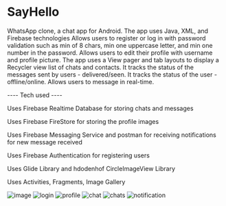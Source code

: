 # SayHello
WhatsApp clone, a chat app for Android. 
The app uses Java, XML, and Firebase technologies
Allows users to register or log in with password validation such as min of 8 chars, min one uppercase letter, and min one number in the password.
Allows users to edit their profile with username and profile picture.
The app uses a View pager and tab layouts to display a Recycler view list of chats and contacts.
It tracks the status of the messages sent by users - delivered/seen.
It tracks the status of the user - offline/online.
Allows users to message in real-time.

---- Tech used ----

Uses Firebase Realtime Database for storing chats and messages

Uses Firebase FireStore for storing the profile images

Uses Firebase Messaging Service and postman for receiving notifications for new message received

Uses Firebase Authentication for registering users

Uses Glide Library and hdodenhof CircleImageView Library

Uses Activities, Fragments, Image Gallery

![image](https://github.com/Kris-glitch/SayHello/assets/78586563/bc13b3a2-6f70-4680-a250-99652081c33d)
![login](https://github.com/Kris-glitch/SayHello/assets/78586563/020e0523-d80c-4ae1-ab3c-1295e54836d9)
![profile](https://github.com/Kris-glitch/SayHello/assets/78586563/4f00db95-bcce-4958-a55f-67558b5aa4a4)
![chat](https://github.com/Kris-glitch/SayHello/assets/78586563/d6689fc2-9118-461c-92ff-9837ff71b636)
![chats](https://github.com/Kris-glitch/SayHello/assets/78586563/86502f3e-ae5a-4d52-bec8-b924958bfd89)
![notification](https://github.com/Kris-glitch/SayHello/assets/78586563/ab993a7d-9f84-4b5c-9eae-4984879c9918)
